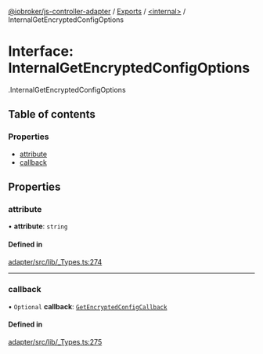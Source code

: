 [@iobroker/js-controller-adapter](../README.md) / [Exports](../modules.md) / [<internal\>](../modules/internal_.md) / InternalGetEncryptedConfigOptions

# Interface: InternalGetEncryptedConfigOptions

[<internal>](../modules/internal_.md).InternalGetEncryptedConfigOptions

## Table of contents

### Properties

- [attribute](internal_.InternalGetEncryptedConfigOptions.md#attribute)
- [callback](internal_.InternalGetEncryptedConfigOptions.md#callback)

## Properties

### attribute

• **attribute**: `string`

#### Defined in

[adapter/src/lib/_Types.ts:274](https://github.com/ioBroker/ioBroker.js-controller/blob/b9cc8f0d/packages/adapter/src/lib/_Types.ts#L274)

___

### callback

• `Optional` **callback**: [`GetEncryptedConfigCallback`](../modules/internal_.md#getencryptedconfigcallback)

#### Defined in

[adapter/src/lib/_Types.ts:275](https://github.com/ioBroker/ioBroker.js-controller/blob/b9cc8f0d/packages/adapter/src/lib/_Types.ts#L275)
